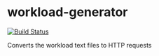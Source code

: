 # workload-generator
[![Build Status](https://travis-ci.org/moonshot-trading/workload-generator.svg?branch=master)](https://travis-ci.org/moonshot-trading/workload-generator)

Converts the workload text files to HTTP requests
